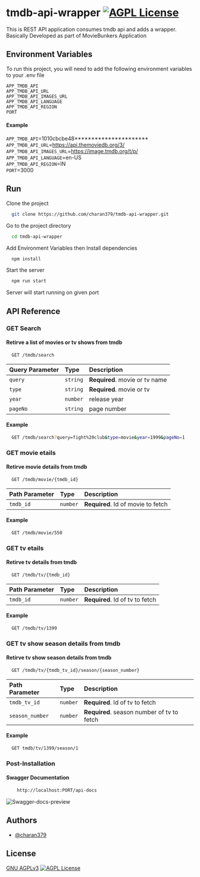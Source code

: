 # tmdb-api-wrapper [![AGPL License](https://img.shields.io/badge/LICENSE-GNU%20AGPLv3-brightgreen)](https://www.gnu.org/licenses/agpl-3.0.en.html)

This is REST API application consumes tmdb api and adds a wrapper. Basically Developed as part of MovieBunkers Application


## Environment Variables

To run this project, you will need to add the following environment variables to your .env file

`APP_TMDB_API`  
`APP_TMDB_API_URL`  
`APP_TMDB_API_IMAGES_URL`  
`APP_TMDB_API_LANGUAGE`  
`APP_TMDB_API_REGION`  
`PORT`  


####  Example 
`APP_TMDB_API`=1010cbcbe48**********************  
`APP_TMDB_API_URL`=https://api.themoviedb.org/3/  
`APP_TMDB_API_IMAGES_URL`=https://image.tmdb.org/t/p/  
`APP_TMDB_API_LANGUAGE`=en-US  
`APP_TMDB_API_REGION`=IN  
`PORT`=3000 

## Run

Clone the project

```bash
  git clone https://github.com/charan379/tmdb-api-wrapper.git
```

Go to the project directory

```bash
  cd tmdb-api-wrapper
```
Add Environment Variables then
Install dependencies

```bash
  npm install
```

Start the server

```bash
  npm run start
```

Server will start running on given port

## API Reference

### GET Search
#### Retirve a list of movies or tv shows from tmdb

```bash
  GET /tmdb/search
```

| Query Parameter | Type     | Description                |
| :-------- | :------- | :------------------------- |
| `query` | `string` | **Required**. movie or tv name |
| `type` | `string` | **Required**. movie or tv |
| `year` | `number` | release year |
| `pageNo` | `string` | page number |

#### Example
```bash
  GET /tmdb/search?query=fight%20club&type=movie&year=1999&pageNo=1
```
### GET movie etails
#### Retirve movie details from tmdb

```bash
  GET /tmdb/movie/{tmdb_id}
```

| Path Parameter | Type     | Description                       |
| :-------- | :------- | :-------------------------------- |
| `tmdb_id`      | `number` | **Required**. Id of movie to fetch |

#### Example
```bash
  GET /tmdb/movie/550
```

### GET tv etails
#### Retirve tv details from tmdb

```bash
  GET /tmdb/tv/{tmdb_id}
```

| Path Parameter | Type     | Description                       |
| :-------- | :------- | :-------------------------------- |
| `tmdb_id`      | `number` | **Required**. Id of tv to fetch |

#### Example
```bash
  GET /tmdb/tv/1399
```

### GET tv show season details from tmdb
#### Retirve tv show season details from tmdb

```bash
  GET /tmdb/tv/{tmdb_tv_id}/season/{season_number}
```

| Path Parameter | Type     | Description                       |
| :-------- | :------- | :-------------------------------- |
| `tmdb_tv_id`      | `number` | **Required**. Id of tv to fetch |
| `season_number`      | `number` | **Required**. season number of tv to fetch |

#### Example
```bash
  GET tmdb/tv/1399/season/1
```

### Post-Installation
#### Swagger Documentation
```bash
    http://localhost:PORT/api-docs
````
![Swagger-docs-preview](documentation/swagger.jpg)

## Authors

- [@charan379](https://www.github.com/charan379)

## License

[GNU AGPLv3](https://www.gnu.org/licenses/agpl-3.0.en.html) [![AGPL License](https://img.shields.io/badge/LICENSE-GNU%20AGPLv3-brightgreen)](https://www.gnu.org/licenses/agpl-3.0.en.html)
